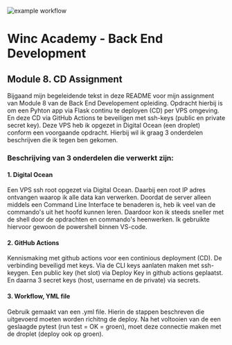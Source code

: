 ![example workflow](https://github.com/Rinthout/CD-Assignment/actions/workflows/run-tests.yml/badge.svg)

<h1>Winc Academy - Back End Development</h1>

<h2>Module 8. CD Assignment</h2>

Bijgaand mijn begeleidende tekst in deze README voor mijn assignment van Module 8 van de Back End Developement opleiding. Opdracht hierbij is om een Pyhton app via Flask continu te deployen (CD) per VPS omgeving. En deze CD via GitHub Actions te beveiligen met ssh-keys (public en private secret key). Deze VPS heb ik opgezet in Digital Ocean (een droplet) conform een voorgaande opdracht. Hierbij wil ik graag 3 onderdelen beschrijven die ik tegen ben gekomen.

<h3> Beschrijving van 3 onderdelen die verwerkt zijn:</h3>
<h4>1. Digital Ocean</h4>
Een VPS ssh root opgezet via Digital Ocean. Daarbij een root IP adres ontvangen waarop ik alle data kan verwerken. Doordat de server alleen middels een Command Line Interface te benaderen is, heb ik veel van de commando's uit het hoofd kunnen leren. Daardoor kon ik steeds sneller met de shell door de opdrachten en commando's heenwerken. Ik gebruikte hiervoor gewoon de powershell binnen VS-code.

<h4>2. GitHub Actions</h4>
Kennismaking met github actions voor een continious deployment (CD). De verbinding beveiligd met keys. Via de CLI keys aanlaten maken met ssh-keygen. Een public key (het slot) via Deploy Key in github actions geplaatst. En daarna 3 secret keys (host, username en de private) via secrets.

<h4>3. Workflow, YML file</h4>
Gebruik gemaakt van een .yml file. Hierin de stappen beschreven die uitgevoerd moeten worden richitng de deploy. Na het voltooien van de een geslaagde pytest (run test = OK = groen), moet deze connectie maken met de droplet (deploy ook op groen). 


